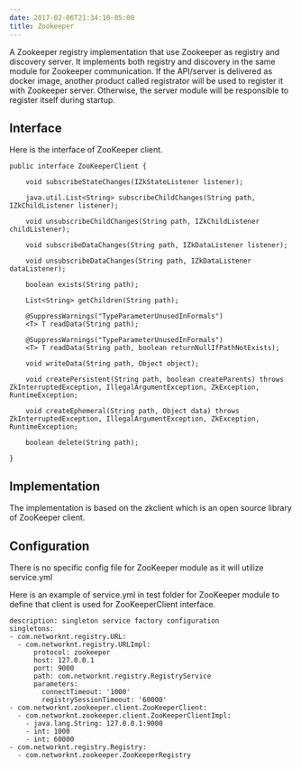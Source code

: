 ```yaml
---
date: 2017-02-06T21:34:10-05:00
title: Zookeeper
---
```


A Zookeeper registry implementation that use Zookeeper as registry and discovery
server. It implements both registry and discovery in the same module for
Zookeeper communication. If the API/server is delivered as docker image, another
product called registrator will be used to register it with Zookeeper server.
Otherwise, the server module will be responsible to register itself during
startup.

## Interface

Here is the interface of ZooKeeper client. 

```
public interface ZooKeeperClient {

    void subscribeStateChanges(IZkStateListener listener);

    java.util.List<String> subscribeChildChanges(String path, IZkChildListener listener);

    void unsubscribeChildChanges(String path, IZkChildListener childListener);

    void subscribeDataChanges(String path, IZkDataListener listener);

    void unsubscribeDataChanges(String path, IZkDataListener dataListener);

    boolean exists(String path);

    List<String> getChildren(String path);

    @SuppressWarnings("TypeParameterUnusedInFormals")
    <T> T readData(String path);

    @SuppressWarnings("TypeParameterUnusedInFormals")
    <T> T readData(String path, boolean returnNullIfPathNotExists);

    void writeData(String path, Object object);

    void createPersistent(String path, boolean createParents) throws ZkInterruptedException, IllegalArgumentException, ZkException, RuntimeException;

    void createEphemeral(String path, Object data) throws ZkInterruptedException, IllegalArgumentException, ZkException, RuntimeException;

    boolean delete(String path);

}
```

## Implementation

The implementation is based on the zkclient which is an open source library
of ZooKeeper client.

## Configuration

There is no specific config file for ZooKeeper module as it will utilize service.yml

Here is an example of service.yml in test folder for ZooKeeper module to define that 
client is used for ZooKeeperClient interface.

```
description: singleton service factory configuration
singletons:
- com.networknt.registry.URL:
  - com.networknt.registry.URLImpl:
      protocol: zookeeper
      host: 127.0.0.1
      port: 9000
      path: com.networknt.registry.RegistryService
      parameters:
        connectTimeout: '1000'
        registrySessionTimeout: '60000'
- com.networknt.zookeeper.client.ZooKeeperClient:
  - com.networknt.zookeeper.client.ZooKeeperClientImpl:
    - java.lang.String: 127.0.0.1:9000
    - int: 1000
    - int: 60000
- com.networknt.registry.Registry:
  - com.networknt.zookeeper.ZooKeeperRegistry

```
